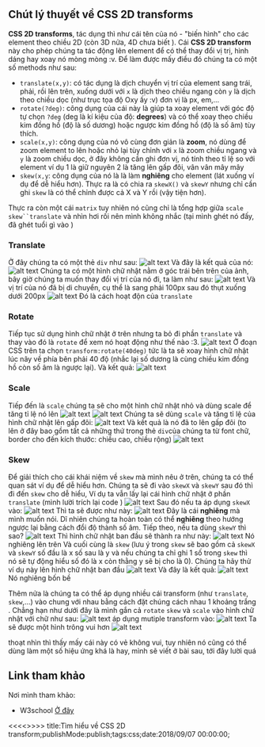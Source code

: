 ## Chút lý thuyết về CSS 2D transforms
**CSS 2D transforms**, tác dụng thì như cái tên của nó - "biến hình" cho các element theo chiều 2D (còn 3D nửa, 4D chưa biết <i class='em em-laughing'></i>). Cái **CSS 2D transform** này cho phép chúng ta tác động lên element để có thể thay đổi vị trị, hình dáng hay xoay nó mòng mòng :v. Để làm được mấy điều đó chúng ta có một số methods như sau:
* `translate(x,y)`: có tác dụng là dịch chuyển vị trí của element sang trái, phải, rồi lên trên, xuống dưới với `x` là dịch theo chiều ngang còn `y` là dịch theo chiều dọc (như trục tọa độ Oxy ấy :v) đơn vị là px, em,...
* `rotate(?deg)`: công dụng của cái này là giúp ta xoay element với góc độ tự chọn `?deg` (deg là kí kiệu của độ: **degrees**) và có thể xoay theo chiều kim đồng hồ (độ là số dương) hoặc ngược kim đồng hồ (độ là số âm) tùy thích.
* `scale(x,y)`: công dụng của  nó vô cùng đơn giản là **zoom**, nó dùng để zoom element to lên hoặc nhỏ lại tùy chỉnh với `x` là zoom chiều ngang và `y` là zoom chiều dọc, ở đây không cần ghi đơn vị, nó tính theo tỉ lệ so với element ví dụ 1 là giữ nguyên 2 là tăng lên gấp đôi, vân vân mây mây
* `skew(x,y`: công dụng của nó là là làm **nghiêng**  cho element (lát xuống ví dụ để dễ hiểu hơn). Thực ra là có chia ra `skewX()` và `skewY` nhưng chỉ cần ghi `skew` là có thể chỉnh được cả X và  Y rồi (vậy tiện hơn).

Thực ra còn một cái `matrix` tuy nhiên nó cũng chỉ là tổng hợp giữa `scale` `skew``translate` và nhìn hơi rối nên mình không nhắc (tại mình ghét nó đấy, đã ghét tuổi gì vào <i class='em em-angry'></i>)
### Translate
Ở đây chúng ta có một thẻ `div` như sau:
![alt text](https://s3-ap-southeast-1.amazonaws.com/kipalog.com/f0ijnh4up7_image.png)
Và đây là kết quả của nó:
![alt text](https://s3-ap-southeast-1.amazonaws.com/kipalog.com/9wh6fd06uf_image.png)
Chúng ta có một hình chữ nhật nằm ở góc trái bên trên của ảnh, bây giờ chúng ta muốn thay đổi vị trí của nó đi, ta làm như sau:
![alt text](https://s3-ap-southeast-1.amazonaws.com/kipalog.com/bq9kjuw5jm_image.png)
Và vị trí của nó đã bị di chuyển, cụ thể là sang phải 100px sau đó thụt xuống dưới 200px
![alt text](https://s3-ap-southeast-1.amazonaws.com/kipalog.com/5rofue04cp_image.png)
Đó là cách hoạt độn của `translate`
### Rotate
Tiếp tục sử dụng hình chữ nhật ở trên nhưng ta bỏ đi phần `translate` và thay vào đó là `rotate` để xem nó hoạt động như thế nào :3.
![alt text](https://s3-ap-southeast-1.amazonaws.com/kipalog.com/oecies30o7_image.png)
Ở đoạn CSS trên ta chọn `transform:rotate(40deg)` tức là ta sẽ xoay hình chữ nhật lúc nãy về phía bên phải 40 độ (nhắc lại số dương là cùng chiều kim đồng hồ còn số âm là ngược lại). Và kết quả:
![alt text](https://s3-ap-southeast-1.amazonaws.com/kipalog.com/vnhue64lv8_image.png)
### Scale
Tiếp đến là `scale` chúng ta sẽ cho một hình chữ nhật nhỏ  và dùng scale để tăng tỉ lệ nó lên
![alt text](https://s3-ap-southeast-1.amazonaws.com/kipalog.com/5iadgp2ssk_image.png)
![alt text](https://s3-ap-southeast-1.amazonaws.com/kipalog.com/bd7qntbk46_image.png)
Chúng ta sẽ dùng `scale` và tăng tỉ lệ của hình chữ nhật lên gấp đôi:
![alt text](https://s3-ap-southeast-1.amazonaws.com/kipalog.com/uoe9jtp0ap_image.png)
Và kết quả là nó đã to lên gấp đôi (to lên ở đây bao gồm tất cả những thứ trong thẻ `div`của chúng ta từ font chữ, border cho đến kích thước: chiều cao, chiều rộng)
![alt text](https://s3-ap-southeast-1.amazonaws.com/kipalog.com/glm884srgg_image.png)
### Skew
Để giải thích cho cái khái niệm về `skew` mà mình nêu ở trên, chúng ta có thể quan sát ví dụ để dễ hiểu hơn. Chúng ta sẽ đi vào `skewX` và `skewY` sau đó thì đi đến `skew` cho dễ hiểu, Ví dụ ta vẫn lấy lại cái hình chữ nhật ở phần `translate` (mình lười trích lại code <i class='em em-laughing'></i>) 
![alt text](https://s3-ap-southeast-1.amazonaws.com/kipalog.com/1vdo1hh8ao_image.png)
Sau đó nếu ta áp dụng `skewX` vào:
![alt text](https://s3-ap-southeast-1.amazonaws.com/kipalog.com/h1jkt3weuv_image.png)
Thì ta sẽ được như này:
![alt text](https://s3-ap-southeast-1.amazonaws.com/kipalog.com/1jlrxvp9ez_image.png)
Đây là cái **nghiêng** mà mình muốn nói. Dĩ nhiên chúng ta hoàn toàn có thể **nghiêng** theo hướng ngược lại bằng cách đổi độ thành số âm.
Tiếp theo, nếu ta dùng `skewY` thì sao?
![alt text](https://s3-ap-southeast-1.amazonaws.com/kipalog.com/8ao7u8etbj_image.png)
 Thì hình chữ nhật ban đầu sẽ thành ra như này:
 ![alt text](https://s3-ap-southeast-1.amazonaws.com/kipalog.com/fs78vql8l4_image.png)
 Nó nghiêng lên trên <i class='em em-laughing'></i>
 Và cuối cùng là `skew` (lưu ý trong `skew` sẽ bao gồm cả `skewX` và `skewY` số đầu là x số sau là y và nếu chúng ta chỉ ghi 1 số trong `skew` thì nó sẽ tự động hiểu số đó là x còn thằng y sẽ bị cho là 0). Chúng ta hãy thử ví dụ này lên hình chữ nhật ban đầu
![alt text](https://s3-ap-southeast-1.amazonaws.com/kipalog.com/h0ckojn1t7_image.png)
Và đây là kết quả:
![alt text](https://s3-ap-southeast-1.amazonaws.com/kipalog.com/jk3nudkn4j_image.png)
Nó nghiêng bốn bề <i class='em em-laughing'></i> 

Thêm nửa là chúng ta có thể áp dụng nhiều cái transform (như `translate`, `skew`,...) vào chung với nhau bằng cách đặt chúng cách nhau 1 khoảng trắng . Chẳng hạn như dưới đây là mình gắn cả `rotate` `skew` và `scale` vào hình chữ nhật với chữ như sau:
![alt text](https://s3-ap-southeast-1.amazonaws.com/kipalog.com/5qv8h2dnc_image.png)
áp dụng mutiple transform vào:
![alt text](https://s3-ap-southeast-1.amazonaws.com/kipalog.com/f9ymb2bsjx_image.png)
Ta sẽ được một hình trông vui hơn <i class='em em-laughing'></i>
![alt text](https://s3-ap-southeast-1.amazonaws.com/kipalog.com/4opd12iife_image.png)

thoạt nhìn thì thấy mấy cái này có vẻ không vui, tuy nhiên nó cũng có thể dùng làm một số hiệu ứng khá là hay, mình sẽ viết ở bài sau, tới đây lười quá <i class='em em-laughing'></i>
## Link tham khảo
Nơi mình tham khảo:
* W3school [Ở đây](https://www.w3schools.com/css/css3_2dtransforms.asp)

<<<<<Blog-Meta-Data>>>>>
title:Tìm hiểu về CSS 2D transform;publishMode:publish;tags:css;date:2018/09/07 00:00:00;